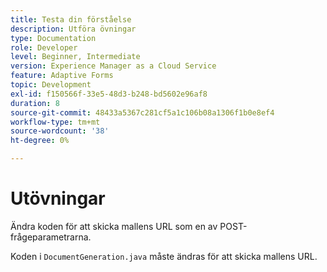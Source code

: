 ```yaml
---
title: Testa din förståelse
description: Utföra övningar
type: Documentation
role: Developer
level: Beginner, Intermediate
version: Experience Manager as a Cloud Service
feature: Adaptive Forms
topic: Development
exl-id: f150566f-33e5-48d3-b248-bd5602e96af8
duration: 8
source-git-commit: 48433a5367c281cf5a1c106b08a1306f1b0e8ef4
workflow-type: tm+mt
source-wordcount: '38'
ht-degree: 0%

---
```


# Utövningar

Ändra koden för att skicka mallens URL som en av POST-frågeparametrarna.

Koden i `DocumentGeneration.java` måste ändras för att skicka mallens URL.
